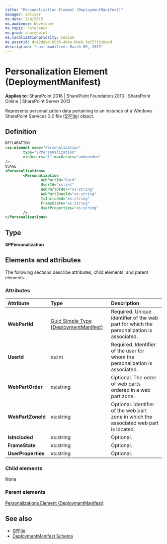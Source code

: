 ```yaml
---
title: "Personalization Element (DeploymentManifest)"
manager: soliver
ms.date: 3/9/2015
ms.audience: Developer
ms.topic: reference
ms.prod: sharepoint
ms.localizationpriority: medium
ms.assetid: dc42dabd-68d3-4bba-bbe6-3e5571620ead
description: "Last modified: March 09, 2015"
---
```


# Personalization Element (DeploymentManifest)

**Applies to:** SharePoint 2016 | SharePoint Foundation 2013 | SharePoint Online | SharePoint Server 2013 
  
Represents personalization data pertaining to an instance of a Windows SharePoint Services 3.0 file ([SPFile](https://msdn.microsoft.com/library/Microsoft.SharePoint.SPFile.aspx)) object. 

## Definition

```XML
DECLARATION
<xs:element name="Personalization" 
        type="SPPersonalization" 
        minOccurs="1" maxOccurs="unbounded" 
/>
USAGE
<Personalizations>
        <Personalization
                WebPartId="Guid"
                UserId="xs:int"
                WebPartOrder="xs:string"
                WebPartZoneId="xs:string"
                IsIncluded="xs:string"
                FrameState="xs:string"
                UserProperties="xs:string"
        />
</Personalizations>
```

## Type

**SPPersonalization**
  
## Elements and attributes

The following sections describe attributes, child elements, and parent elements.

### Attributes

|**Attribute**|**Type**|**Description**|
|:-----|:-----|:-----|
|**WebPartId** <br/> |[Guid Simple Type (DeploymentManifest)](guid-simple-type-deploymentmanifest.md) <br/> |Required. Unique identifier of the web part for which the personalization is associated.  <br/> |
|**UserId** <br/> |xs:int  <br/> |Required. Identifier of the user for whom the personalization is associated.  <br/> |
|**WebPartOrder** <br/> |xs:string  <br/> |Optional. The order of web parts ordered in a web part zone.  <br/> |
|**WebPartZoneId** <br/> |xs:string  <br/> |Optional. Identifier of the web part zone in which the associated web part is located.  <br/> |
|**IsIncluded** <br/> |xs:string  <br/> |Optional.  <br/> |
|**FrameState** <br/> |xs:string  <br/> |Optional.  <br/> |
|**UserProperties** <br/> |xs:string  <br/> |Optional.  <br/> |
   
### Child elements

None
   
### Parent elements

[Personalizations Element (DeploymentManifest)](personalizations-element-deploymentmanifest.md)
   
## See also

- [SPFile](https://msdn.microsoft.com/library/Microsoft.SharePoint.SPFile.aspx)
- [DeploymentManifest Schema](deploymentmanifest-schema.md)

